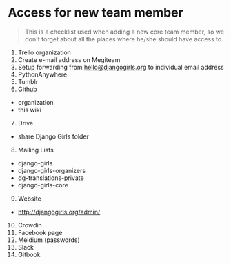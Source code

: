 # Access for new team member

> This is a checklist used when adding a new core team member, so we don't forget about all the places where he/she should have access to.

1. Trello organization
2. Create e-mail address on Megiteam
3. Setup forwarding from hello@djangogirls.org to individual email address
4. PythonAnywhere
5. Tumblr
6. Github
 - organization
 - this wiki
7. Drive
 - share Django Girls folder
8. Mailing Lists
 - django-girls
 - django-girls-organizers
 - dg-translations-private
 - django-girls-core
9. Website
 - http://djangogirls.org/admin/
10. Crowdin
11. Facebook page
12. Meldium (passwords)
13. Slack
14. Gitbook